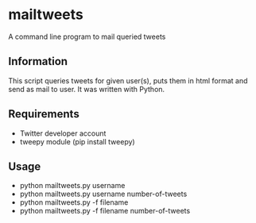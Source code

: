 mailtweets
============

A command line program to mail queried tweets

Information
-----------

This script queries tweets for given user(s), puts them in html format and send as mail to user. It was written with Python.

Requirements
------------

* Twitter developer account
* tweepy module (pip install tweepy)

Usage
-----
* python mailtweets.py username 
* python mailtweets.py username number-of-tweets 
* python mailtweets.py -f filename
* python mailtweets.py -f filename number-of-tweets

